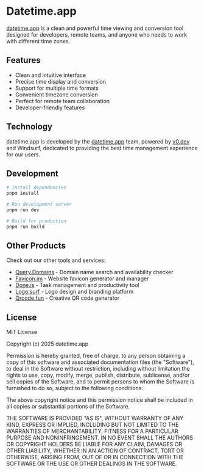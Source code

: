 # Datetime.app

[datetime.app](https://datetime.app) is a clean and powerful time viewing and conversion tool designed for developers, remote teams, and anyone who needs to work with different time zones.

## Features

- Clean and intuitive interface
- Precise time display and conversion
- Support for multiple time formats
- Convenient timezone conversion
- Perfect for remote team collaboration
- Developer-friendly features

## Technology

datetime.app is developed by the [datetime.app](https://datetime.app) team, powered by [v0.dev](https://v0.dev) and Windsurf, dedicated to providing the best time management experience for our users.

## Development

```bash
# Install dependencies
pnpm install

# Run development server
pnpm run dev

# Build for production
pnpm run build
```

## Other Products

Check out our other tools and services:

- [Query.Domains](https://query.domains) - Domain name search and availability checker
- [Favicon.im](https://favicon.im) - Website favicon generator and manager
- [Done.is](https://done.is) - Task management and productivity tool
- [Logo.surf](https://logo.surf) - Logo design and branding platform
- [Qrcode.fun](https://qrcode.fun) - Creative QR code generator

## License

MIT License

Copyright (c) 2025 datetime.app

Permission is hereby granted, free of charge, to any person obtaining a copy
of this software and associated documentation files (the "Software"), to deal
in the Software without restriction, including without limitation the rights
to use, copy, modify, merge, publish, distribute, sublicense, and/or sell
copies of the Software, and to permit persons to whom the Software is
furnished to do so, subject to the following conditions:

The above copyright notice and this permission notice shall be included in all
copies or substantial portions of the Software.

THE SOFTWARE IS PROVIDED "AS IS", WITHOUT WARRANTY OF ANY KIND, EXPRESS OR
IMPLIED, INCLUDING BUT NOT LIMITED TO THE WARRANTIES OF MERCHANTABILITY,
FITNESS FOR A PARTICULAR PURPOSE AND NONINFRINGEMENT. IN NO EVENT SHALL THE
AUTHORS OR COPYRIGHT HOLDERS BE LIABLE FOR ANY CLAIM, DAMAGES OR OTHER
LIABILITY, WHETHER IN AN ACTION OF CONTRACT, TORT OR OTHERWISE, ARISING FROM,
OUT OF OR IN CONNECTION WITH THE SOFTWARE OR THE USE OR OTHER DEALINGS IN THE
SOFTWARE.